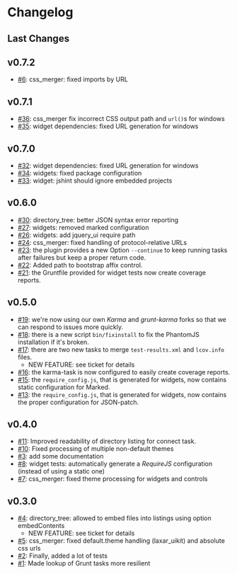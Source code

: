 # Changelog

## Last Changes


## v0.7.2

- [#6](https://github.com/LaxarJS/grunt-laxar/issues/6): css_merger: fixed imports by URL


## v0.7.1

- [#36](https://github.com/LaxarJS/grunt-laxar/issues/36): css_merger fix incorrect CSS output path and `url()`s for windows
- [#35](https://github.com/LaxarJS/grunt-laxar/issues/35): widget dependencies: fixed URL generation for windows


## v0.7.0

- [#32](https://github.com/LaxarJS/grunt-laxar/issues/32): widget dependencies: fixed URL generation for windows
- [#34](https://github.com/LaxarJS/grunt-laxar/issues/34): widgets: fixed package configuration
- [#33](https://github.com/LaxarJS/grunt-laxar/issues/33): widget: jshint should ignore embedded projects


## v0.6.0

- [#30](https://github.com/LaxarJS/grunt-laxar/issues/30): directory_tree: better JSON syntax error reporting
- [#27](https://github.com/LaxarJS/grunt-laxar/issues/27): widgets: removed marked configuration
- [#26](https://github.com/LaxarJS/grunt-laxar/issues/26): widgets: add jquery_ui require path
- [#24](https://github.com/LaxarJS/grunt-laxar/issues/24): css_merger: fixed handling of protocol-relative URLs
- [#23](https://github.com/LaxarJS/grunt-laxar/issues/23): the plugin provides a new Option `--continue` to keep running tasks after failures but keep a proper return code.
- [#22](https://github.com/LaxarJS/grunt-laxar/issues/22): Added path to bootstrap affix control.
- [#21](https://github.com/LaxarJS/grunt-laxar/issues/21): the Gruntfile provided for widget tests now create coverage reports.


## v0.5.0

- [#19](https://github.com/LaxarJS/grunt-laxar/issues/19): we're now using our own _Karma_ and _grunt-karma_ forks so that we can respond to issues more quickly.
- [#18](https://github.com/LaxarJS/grunt-laxar/issues/18): there is a new script `bin/fixinstall` to fix the PhantomJS installation if it's broken.
- [#17](https://github.com/LaxarJS/grunt-laxar/issues/17): there are two new tasks to merge `test-results.xml` and `lcov.info` files.
    + NEW FEATURE: see ticket for details
- [#16](https://github.com/LaxarJS/grunt-laxar/issues/16): the karma-task is now configured to easily create coverage reports.
- [#15](https://github.com/LaxarJS/grunt-laxar/issues/15): the `require_config.js`, that is generated for widgets, now contains static configuration for Marked.
- [#13](https://github.com/LaxarJS/grunt-laxar/issues/13): the `require_config.js`, that is generated for widgets, now contains the proper configuration for JSON-patch.


## v0.4.0

- [#11](https://github.com/LaxarJS/grunt-laxar/issues/11): Improved readability of directory listing for connect task.
- [#10](https://github.com/LaxarJS/grunt-laxar/issues/10): Fixed processing of multiple non-default themes
- [#3](https://github.com/LaxarJS/grunt-laxar/issues/3): add some documentation
- [#8](https://github.com/LaxarJS/grunt-laxar/issues/8): widget tests: automatically generate a *RequireJS* configuration (instead of using a static one)
- [#7](https://github.com/LaxarJS/grunt-laxar/issues/7): css_merger: fixed theme processing for widgets and controls


## v0.3.0

- [#4](https://github.com/LaxarJS/grunt-laxar/issues/4): directory_tree: allowed to embed files into listings using option embedContents
    + NEW FEATURE: see ticket for details
- [#5](https://github.com/LaxarJS/grunt-laxar/issues/5): css_merger: fixed default.theme handling (laxar_uikit) and absolute css urls
- [#2](https://github.com/LaxarJS/grunt-laxar/issues/2): Finally, added a lot of tests
- [#1](https://github.com/LaxarJS/grunt-laxar/issues/1): Made lookup of Grunt tasks more resilient
